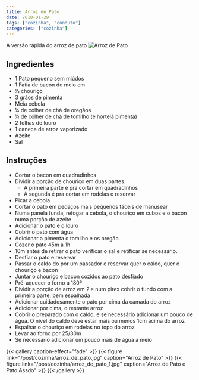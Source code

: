 ```yaml
---
title: Arroz de Pato
date: 2018-01-29
tags: ["cozinha", "conduto"]
categories: ["cozinha"]
---
```


A versão rápida do arroz de pato
![Arroz de Pato](../arroz_de_pato.jpg)

<!--more-->

## Ingredientes
* 1 Pato pequeno sem miúdos
* 1 Fatia de bacon de meio cm
* ½ chouriço
* 3 grãos de pimenta
* Meia cebola
* ¼ de colher de chá de oregãos 
* ¼ de colher de chá de tomilho (e hortelã pimenta)
* 2 folhas de louro
* 1 caneca de arroz vaporizado
* Azeite
* Sal


## Instruções
* Cortar o bacon em quadradinhos
* Dividir a porção de chouriço em duas partes.
  * A primeira parte é pra cortar em quadradinhos
  * A segunda é pra cortar em rodelas e reservar
* Picar a cebola
* Cortar o pato em pedaços mais pequenos fáceis de manusear
* Numa panela funda, refogar a cebola, o chouriço em cubos e o bacon numa porção de azeite
* Adicionar o pato e o louro
* Cobrir o pato com água
* Adicionar a pimenta o tomilho e os oregão
* Cozer o pato 45m a 1h
* 10m antes de retirar o pato verificar o sal e retificar se necessário.
* Desfiar o pato e reservar
* Passar o caldo do por um passador e reservar quer o caldo, quer o chouriço e bacon
* Juntar o chouriço e bacon cozidos ao pato desfiado
* Pré-aquecer o forno a 180º
* Dividir a porção de arroz em 2 e num pirex cobrir o fundo com a primeira parte, bem espalhada
* Adicionar cuidadosamente o pato por cima da camada do arroz
* Adicionar por cima, o restante arroz
* Cobrir o preparado com o caldo, e se necessário adicionar um pouco de água. O nível do caldo deve estar mais ou menos 1cm acima do arroz
* Espalhar o chouriço em rodelas no topo do arroz
* Levar ao forno por 25/30m
* Se necessário adicionar um pouco mais de água a meio


{{< gallery caption-effect="fade" >}}
  {{< figure link="/post/cozinha/arroz_de_pato.jpg" caption="Arroz de Pato" >}}
  {{< figure link="/post/cozinha/arroz_de_pato_1.jpg" caption="Arroz de Pato e Pato Assdo" >}}
{{< /gallery >}}